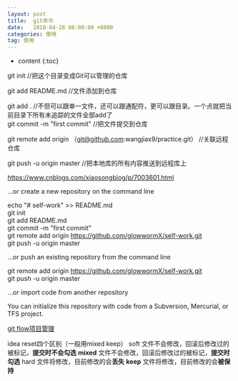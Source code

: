 ```yaml
---
layout: post
title:  git命令
date:   2018-04-28 08:00:00 +0800
categories: 使用
tag: 使用
---
```


* content
{:toc}

git init //把这个目录变成Git可以管理的仓库

git add README.md //文件添加到仓库

git add . //不但可以跟单一文件，还可以跟通配符，更可以跟目录。一个点就把当前目录下所有未追踪的文件全部add了    
git commit -m "first commit" //把文件提交到仓库

git remote add origin （git@github.com:wangjiax9/practice.git） //关联远程仓库

git push -u origin master //把本地库的所有内容推送到远程库上


https://www.cnblogs.com/xiaosongbiog/p/7003601.html   
 
…or create a new repository on the command line   

echo "# self-work" >> README.md   
git init   
git add README.md   
git commit -m "first commit"   
git remote add origin https://github.com/glowwormX/self-work.git   
git push -u origin master   

…or push an existing repository from the command line   

git remote add origin https://github.com/glowwormX/self-work.git   
git push -u origin master   

…or import code from another repository   

You can initialize this repository with code from a Subversion, Mercurial, or TFS project.   

[git flow项目管理](https://www.cnblogs.com/cnblogsfans/p/5075073.html)


idea reset四个区别（一般用mixed keep）
soft  文件不会修改，回滚后修改过的被标记，**提交时不会勾选**
**mixed** 文件不会修改，回滚后修改过的被标记，**提交时勾选**
hard 文件将修改，目前修改的会**丢失**
**keep** 文件将修改，目前修改的会**被保持**

